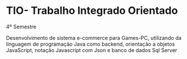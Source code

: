 TIO- Trabalho Integrado Orientado
===
4º Semestre

Desenvolvimento de sistema e-commerce para Games-PC, utilizando da linguagem de programação Java como backend, orientação a objetos JavaScript, notação Javascript com Json e banco de dados Sql Server
